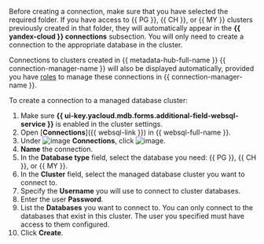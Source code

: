 Before creating a connection, make sure that you have selected the required folder. If you have access to {{ PG }}, {{ CH }}, or {{ MY }} clusters previously created in that folder, they will automatically appear in the **{{ yandex-cloud }} connections** subsection. You will only need to create a connection to the appropriate database in the cluster.

Connections to clusters created in {{ metadata-hub-full-name }} {{ connection-manager-name }} will also be displayed automatically, provided you have [roles](../../metadata-hub/security/index.md#service-roles) to manage these connections in {{ connection-manager-name }}.

To create a connection to a managed database cluster:

1. Make sure **{{ ui-key.yacloud.mdb.forms.additional-field-websql-service }}** is enabled in the cluster settings.
1. Open [**Connections**]({{ websql-link }}) in {{ websql-full-name }}.
1. Under ![image](../../_assets/console-icons/folder-tree.svg) **Connections**, click ![image](../../_assets/console-icons/square-plus.svg).
1. **Name** the connection.
1. In the **Database type** field, select the database you need: {{ PG }}, {{ CH }}, or {{ MY }}.
1. In the **Cluster** field, select the managed database cluster you want to connect to.
1. Specify the **Username** you will use to connect to cluster databases.
1. Enter the user **Password**.
1. List the **Databases** you want to connect to. You can only connect to the databases that exist in this cluster. The user you specified must have access to them configured.
1. Click **Create**.
